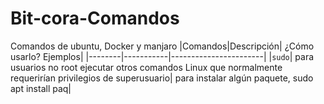 # Bit-cora-Comandos
Comandos de ubuntu, Docker y manjaro
|Comandos|Descripción| ¿Cómo usarlo? Ejemplos|
|--------|-----------|-----------------------|
|`sudo`| para usuarios no root ejecutar otros comandos Linux que normalmente requerirían privilegios de superusuario| para instalar algún paquete, sudo apt install paq|
